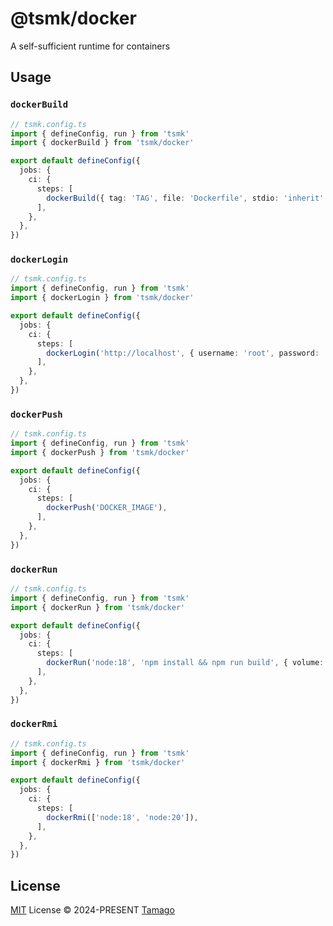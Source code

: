 # @tsmk/docker

A self-sufficient runtime for containers

## Usage

### `dockerBuild`

```ts
// tsmk.config.ts
import { defineConfig, run } from 'tsmk'
import { dockerBuild } from 'tsmk/docker'

export default defineConfig({
  jobs: {
    ci: {
      steps: [
        dockerBuild({ tag: 'TAG', file: 'Dockerfile', stdio: 'inherit' }),
      ],
    },
  },
})
```

### `dockerLogin`

```ts
// tsmk.config.ts
import { defineConfig, run } from 'tsmk'
import { dockerLogin } from 'tsmk/docker'

export default defineConfig({
  jobs: {
    ci: {
      steps: [
        dockerLogin('http://localhost', { username: 'root', password: '*' }),
      ],
    },
  },
})
```

### `dockerPush`

```ts
// tsmk.config.ts
import { defineConfig, run } from 'tsmk'
import { dockerPush } from 'tsmk/docker'

export default defineConfig({
  jobs: {
    ci: {
      steps: [
        dockerPush('DOCKER_IMAGE'),
      ],
    },
  },
})
```

### `dockerRun`

```ts
// tsmk.config.ts
import { defineConfig, run } from 'tsmk'
import { dockerRun } from 'tsmk/docker'

export default defineConfig({
  jobs: {
    ci: {
      steps: [
        dockerRun('node:18', 'npm install && npm run build', { volume: { dist: '~/dist' } }),
      ],
    },
  },
})
```

### `dockerRmi`

```ts
// tsmk.config.ts
import { defineConfig, run } from 'tsmk'
import { dockerRmi } from 'tsmk/docker'

export default defineConfig({
  jobs: {
    ci: {
      steps: [
        dockerRmi(['node:18', 'node:20']),
      ],
    },
  },
})
```

## License

[MIT](./LICENSE) License © 2024-PRESENT [Tamago](https://github.com/tmg0)
